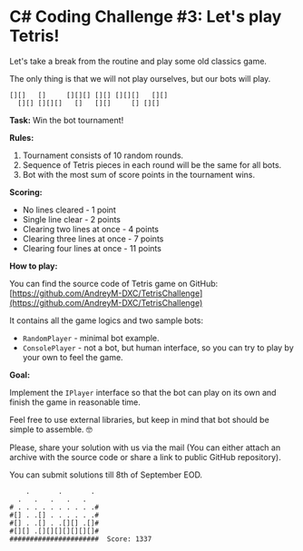 # C# Coding Challenge #3: Let's play Tetris!

Let's take a break from the routine and play some old classics game.

The only thing is that we will not play ourselves, but our bots will play.
```
[][]   []     [][][] [][] [][][]   [][]
  [][] [][][]   []   [][]     [] [][]  
```

**Task:** Win the bot tournament!

**Rules:**
1. Tournament consists of 10 random rounds.
1. Sequence of Tetris pieces in each round will be the same for all bots.
1. Bot with the most sum of score points in the tournament wins.

**Scoring:**
* No lines cleared - 1 point
* Single line clear - 2 points
* Clearing two lines at once - 4 points
* Clearing three lines at once - 7 points
* Clearing four lines at once - 11 points

**How to play:**

You can find the source code of Tetris game on GitHub:
[https://github.com/AndreyM-DXC/TetrisChallenge](https://github.com/AndreyM-DXC/TetrisChallenge)

It contains all the game logics and two sample bots:
* `RandomPlayer` - minimal bot example.
* `ConsolePlayer` - not a bot, but human interface, so you can try to play by your own to feel the game.

**Goal:**

Implement the `IPlayer` interface so that the bot can play on its own and finish the game in reasonable time.

Feel free to use external libraries, but keep in mind that bot should be simple to assemble. 🤓

Please, share your solution with us via the mail (You can either attach an archive with the source code or share a link to public GitHub repository).

You can submit solutions till 8th of September EOD.
```
    .       .       . 
  .   .   .   .   .  
# . . . . . . . . . .#
#[] . .[] . . . . . .#
#[] . .[] . .[][] .[]#
#[][] .[][][][][][][]#
######################  Score: 1337
```